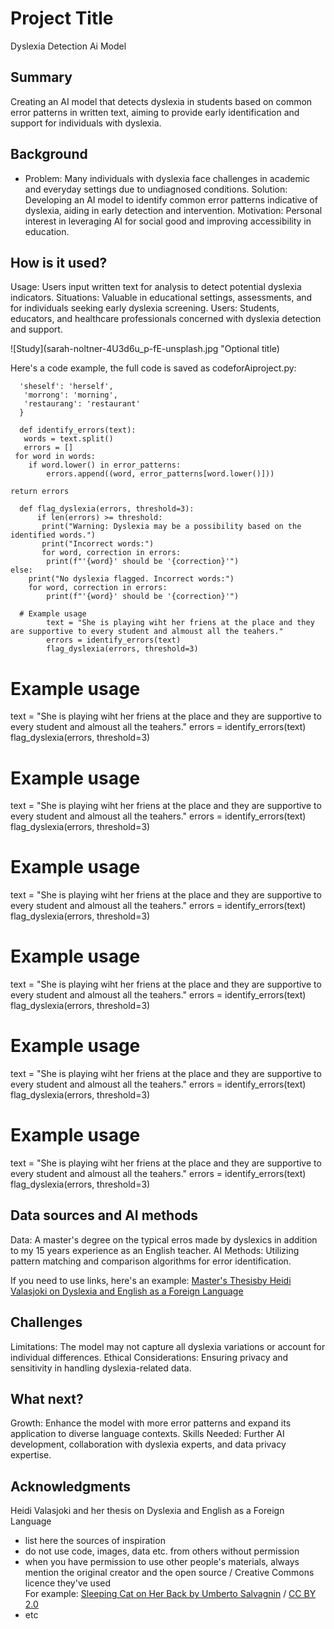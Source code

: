 <!-- This is the markdown template for the final project of the Building AI course, 
created by Reaktor Innovations and University of Helsinki. 
Copy the template, paste it to your GitHub README and edit! -->

# Project Title

Dyslexia Detection Ai Model

## Summary

Creating an AI model that detects dyslexia in students based on common error patterns in written text, aiming to provide early identification and support for individuals with dyslexia.


## Background

* Problem: Many individuals with dyslexia face challenges in academic and everyday settings due to undiagnosed conditions.
Solution: Developing an AI model to identify common error patterns indicative of dyslexia, aiding in early detection and intervention.
Motivation: Personal interest in leveraging AI for social good and improving accessibility in education.


## How is it used?

Usage: Users input written text for analysis to detect potential dyslexia indicators.
Situations: Valuable in educational settings, assessments, and for individuals seeking early dyslexia screening.
Users: Students, educators, and healthcare professionals concerned with dyslexia detection and support.

![Study](sarah-noltner-4U3d6u_p-fE-unsplash.jpg "Optional title)

Here's a code example, the full code is saved as codeforAiproject.py:

      'sheself': 'herself',
       'morrong': 'morning',
       'restaurang': 'restaurant'
      }

      def identify_errors(text):
       words = text.split()
       errors = []  
     for word in words:
        if word.lower() in error_patterns:
            errors.append((word, error_patterns[word.lower()]))

    return errors

      def flag_dyslexia(errors, threshold=3):
          if len(errors) >= threshold:
           print("Warning: Dyslexia may be a possibility based on the identified words.")
           print("Incorrect words:")
           for word, correction in errors:
            print(f"'{word}' should be '{correction}'")
    else:
        print("No dyslexia flagged. Incorrect words:")
        for word, correction in errors:
            print(f"'{word}' should be '{correction}'")

      # Example usage
            text = "She is playing wiht her friens at the place and they are supportive to every student and almoust all the teahers."
            errors = identify_errors(text)
            flag_dyslexia(errors, threshold=3)

# Example usage
text = "She is playing wiht her friens at the place and they are supportive to every student and almoust all the teahers."
errors = identify_errors(text)
flag_dyslexia(errors, threshold=3)

# Example usage
text = "She is playing wiht her friens at the place and they are supportive to every student and almoust all the teahers."
errors = identify_errors(text)
flag_dyslexia(errors, threshold=3)

# Example usage
text = "She is playing wiht her friens at the place and they are supportive to every student and almoust all the teahers."
errors = identify_errors(text)
flag_dyslexia(errors, threshold=3)
 
# Example usage
text = "She is playing wiht her friens at the place and they are supportive to every student and almoust all the teahers."
errors = identify_errors(text)
flag_dyslexia(errors, threshold=3)

# Example usage
text = "She is playing wiht her friens at the place and they are supportive to every student and almoust all the teahers."
errors = identify_errors(text)
flag_dyslexia(errors, threshold=3)
  

# Example usage
text = "She is playing wiht her friens at the place and they are supportive to every student and almoust all the teahers."
errors = identify_errors(text)
flag_dyslexia(errors, threshold=3)


## Data sources and AI methods
Data: A master's degree on the typical erros made by dyslexics in addition to my 15 years experience as an English teacher.
AI Methods: Utilizing pattern matching and comparison algorithms for error identification.


If you need to use links, here's an example:
[Master's Thesisby Heidi Valasjoki on Dyslexia and English as a Foreign Language](https://trepo.tuni.fi/bitstream/handle/10024/79113/gradu02527.pdf?sequence=1)


## Challenges

Limitations: The model may not capture all dyslexia variations or account for individual differences.
Ethical Considerations: Ensuring privacy and sensitivity in handling dyslexia-related data.

## What next?

Growth: Enhance the model with more error patterns and expand its application to diverse language contexts.
Skills Needed: Further AI development, collaboration with dyslexia experts, and data privacy expertise.


## Acknowledgments

Heidi Valasjoki and her thesis on Dyslexia and English as a Foreign Language


* list here the sources of inspiration 
* do not use code, images, data etc. from others without permission
* when you have permission to use other people's materials, always mention the original creator and the open source / Creative Commons licence they've used
  <br>For example: [Sleeping Cat on Her Back by Umberto Salvagnin](https://commons.wikimedia.org/wiki/File:Sleeping_cat_on_her_back.jpg#filelinks) / [CC BY 2.0](https://creativecommons.org/licenses/by/2.0)
* etc
